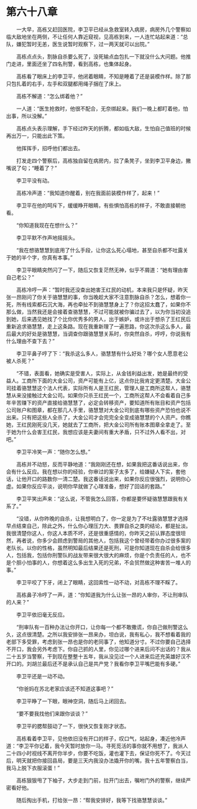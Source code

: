 #	第六十八章

　　一大早，高栋又赶回医院，李卫平已经从急救室转入病房，病房外几个警察如临大敌地坐在两侧，不让任何人靠近窥视，见高栋到来，一人连忙站起来道：“总队，嫌犯暂时无恙，医生说暂时观察下，过一两天就可以出院。”

　　高栋点点头，割脉自杀要么死了，没死输点血包扎一下就没什么大问题。他推门走进，里面还坐了四名刑警，看到高栋，也集体起身。

　　高栋看了眼床上的李卫平，他闭着眼睛，不知是睡着了还是装模作样。除了那只包扎着的右手，左手和双腿都用绳子捆在了床上。

　　高栋不解道：“怎么绑着他？”

　　一人道：“医生抢救时，他很不配合，无奈绑起来。我们一晚上都盯着他，怕出事，所以没解。”

　　高栋点头表示理解，手下经过昨天的折腾，都如临大敌，生怕自己值班的时候再出万一，只能出此下策。

　　他挥挥手，招呼他们都出去。

　　打发走四个警察后，高栋独自留在病房内，拉了条凳子，坐到李卫平身边，撇嘴说了句；“睡着了？”

　　李卫平没有动。

　　高栋冷声道：“我知道你醒着，别在我面前装模作样了，起来！”

　　李卫平在他的呵斥下，缓缓睁开眼睛，有些惧怕高栋的样子，不敢直接朝他看。

　　“你知道我现在在想什么？”

　　李卫平默不作声地摇摇头。

　　“我在想骆慧慧到底用了什么手段，让你这么死心塌地，甚至自杀都不吐露关于她的半个字，你真有本事。”

　　李卫平眼睛突然闪了一下，随后又恢复茫然无神，似乎不屑道：“她有理由害自己老公？”

　　高栋冷哼一声：“暂时我还没查出她害王红民的动机，本来我只是怀疑，昨天张一昂刚问了你关于骆慧慧的事，你当晚趁大家不注意割脉自杀？怎么，想着你一死，所有线索都石沉大海，再也牵扯不到骆慧慧身上了？你这招太蠢了，如果你不那么做，当然我还是会接着查骆慧慧，不过可能就被你骗过去了，以为你当初没追到她，后来遇见她找了个比你优秀多的男人，出于嫉妒，或许出于想杀了王红民后重新追求骆慧慧，走上这条路。现在我重新理了一遍思路，你这次杀这么多人，最后最大的好处是骆慧慧，当调查你跟骆慧慧关系时，你突然自杀，哼哼，你说我有什么理由不查下去？”

　　李卫平鼻子哼了下：“我杀这么多人，骆慧慧有什么好处？哪个女人愿意老公被人杀死？”

　　“不错，表面看，她确实是受害人，实际上，从金钱利益出发，她是最终的受益人。工商所下面的大金公司，资产可能有上亿，这点你比我肯定更清楚。大金公司挂着骆慧慧这个法人代表，实际所有人是王红民，管理人是工商所这帮人，骆慧慧从来没接触过大金公司。如果你只杀王红民一个，工商所这帮人不会看着自己多年辛苦赚下的资产直接给骆慧慧了，必定会转移资产，要知道所有账目和资产包括公司账户和图章，都在那几人手里，骆慧慧对大金公司到底有哪些资产恐怕也说不出来。只有把这些人全杀了，大金公司才会完完全全变成骆慧慧的个人资产。你瞧她，王红民刚死没几天，她就去了工商所，把大金公司所有账本图章全拿走了。至于她为什么会害王红民，我想应该是夫妻间有重大矛盾，只不过外人看不出，对吧。”

　　李卫平冷笑一声：“随你怎么想。”

　　高栋并不动怒，反而平静地道：“我刚刚还在想，如果我把这番话说出来，你会有什么反应。我在想以你的经验，你审过的案子太多了，给嫌疑人下实，套他话，让他开口的路数你一清二楚。我这番话说出来，如果你反应很强烈，说明你心虚。如果你反应平淡，说明你早就做了心理准备，想好了回话的套路。”

　　李卫平笑出声来：“这么说，不管我怎么回答，你都是要怀疑骆慧慧跟我有关系了。”

　　“没错，从你昨晚的自杀，让我想明白了，你一定是为了不吐露骆慧慧才选择早点结束自己，除此之外，什么你心理压力大、畏罪自杀之类的结论，都是扯淡。我很清楚你这人，你这人本质不坏，还是很重感情的，你昨天之前认罪态度很坦然，再者说，你多少会顾虑到警局的其他人，包括我这个曾经带着你办过很多案的老队长。以你的性格，虽然明知最后结果还是死刑，可是你知道现在自杀会给很多人，包括我，包括你刑警队的战友带来很大很大的麻烦，你是个负责任的人，也不是个胆小怕事的人，你想着这么多出生入死的兄弟，不会贸然做这种害苦一堆人的事。”

　　李卫平咬了下牙，闭上了眼睛，这回索性一动不动，对高栋不理不睬了。

　　高栋鼻子冷哼了一声，道：“你知道我为什么让张一昂的人审你，不让刑审队的人来？”

　　李卫平依旧毫无反应。

　　“刑审队有一百种办法让你开口，让你每一个都不敢撒谎，你自己做刑警这么久，这点很清楚。之所以我安排张一昂来办，坦白说，我有私心，我不想看着我的老部下多受罪，考虑到张一昂也是你的老同事了，他知道分寸。不过你要自己选择不开口，我会另外考虑下。你自己抓的人里，你见过哪个进来后问不出话的？我从二十五岁当警察，干到现在整整十五年，我从没见过一个人进来后还充英雄好汉不开口的。刘胡兰最后还不是承认自己是共产党？我看你李卫平嘴巴能有多硬。”

　　李卫平还是一动不动。

　　“你爸妈在苏北老家应该还不知道这事吧？”

　　李卫平睁了一下眼，眼神空洞，随后马上闭回去。

　　“要不要我找他们来跟你谈谈？”

　　李卫平的腮帮鼓动了一下，很快又恢复刚才状态。

　　高栋看着李卫平，见他依旧没有开口的样子，叹口气，站起身，凑近他冷声道：“李卫平你记着，我今天暂时放你一马。寻死觅活的事你就不用想了，我派人二十四小时视线不离开你半步，你要不吃饭，灌也灌下去，保证你死不了。今天过后，明天就把你接回县局，要是三天内我没办法撬开你的嘴，我十五年警察白当，我马上脱下衣服滚蛋！”

　　高栋狠狠甩了下袖子，大步走到门前，拉开门出去，嘱咐门外的警察，继续严密看好他。

　　随后掏出手机，打给张一昂：“帮我安排好，我等下找骆慧慧谈谈。”
